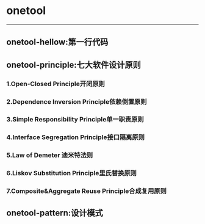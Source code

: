 # onetool
***
## onetool-hellow:第一行代码

## onetool-principle:七大软件设计原则
### 1.Open-Closed Principle开闭原则
### 2.Dependence Inversion Principle依赖倒置原则
### 3.Simple Responsibility Principle单一职责原则
### 4.Interface Segregation Principle接口隔离原则
### 5.Law of Demeter 迪米特法则
### 6.Liskov Substitution Principle里氏替换原则
### 7.Composite&Aggregate Reuse Principle合成复用原则

## onetool-pattern:设计模式